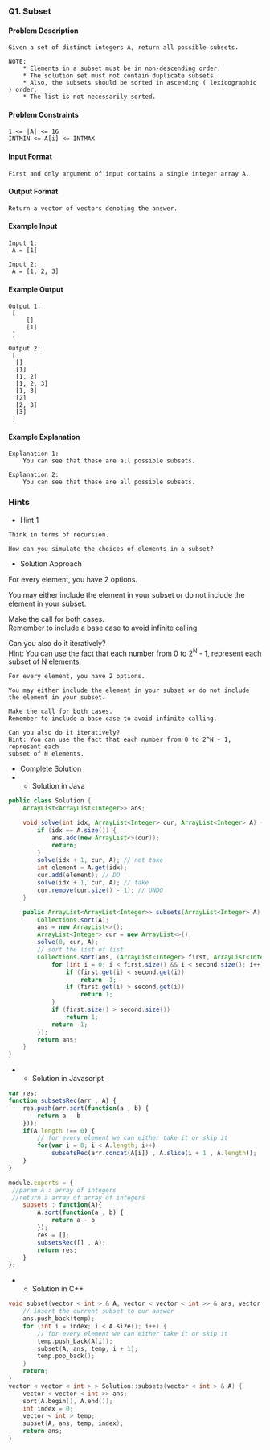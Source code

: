 ### Q1. Subset
#### Problem Description
```text
Given a set of distinct integers A, return all possible subsets.

NOTE:
    * Elements in a subset must be in non-descending order.
    * The solution set must not contain duplicate subsets.
    * Also, the subsets should be sorted in ascending ( lexicographic ) order.
    * The list is not necessarily sorted.
```
#### Problem Constraints
```text
1 <= |A| <= 16
INTMIN <= A[i] <= INTMAX
```
#### Input Format
```text
First and only argument of input contains a single integer array A.
```
#### Output Format
```text
Return a vector of vectors denoting the answer.
```
#### Example Input
```text
Input 1:
 A = [1]

Input 2:
 A = [1, 2, 3]
```
#### Example Output
```text
Output 1:
 [
     []
     [1]
 ]

Output 2:
 [
  []
  [1]
  [1, 2]
  [1, 2, 3]
  [1, 3]
  [2]
  [2, 3]
  [3]
 ]
```
#### Example Explanation
```text
Explanation 1:
    You can see that these are all possible subsets.

Explanation 2:
    You can see that these are all possible subsets.
```
### Hints
* Hint 1
```text
Think in terms of recursion.

How can you simulate the choices of elements in a subset?
```
* Solution Approach
<div>
    <p>For every element, you have 2 options.</p>
    <p>You may either include the element in your subset or do not include the element 
    in your subset.</p>
    <p>Make the call for both cases.<br>
    Remember to include a base case to avoid infinite calling.</p>
    <p>Can you also do it iteratively?<br>
    Hint: You can use the fact that each number from 0 to 2<sup>N</sup> - 1, represent 
    each subset of N elements.</p>
</div>

```text
For every element, you have 2 options.

You may either include the element in your subset or do not include the element in your subset.

Make the call for both cases.
Remember to include a base case to avoid infinite calling.

Can you also do it iteratively?
Hint: You can use the fact that each number from 0 to 2^N - 1, represent each 
subset of N elements.
```
* Complete Solution
* * Solution in Java
```java
public class Solution {
    ArrayList<ArrayList<Integer>> ans;

    void solve(int idx, ArrayList<Integer> cur, ArrayList<Integer> A) {
        if (idx == A.size()) {
            ans.add(new ArrayList<>(cur));
            return;
        }
        solve(idx + 1, cur, A); // not take
        int element = A.get(idx);
        cur.add(element); // DO
        solve(idx + 1, cur, A); // take
        cur.remove(cur.size() - 1); // UNDO
    }

    public ArrayList<ArrayList<Integer>> subsets(ArrayList<Integer> A) {
        Collections.sort(A);
        ans = new ArrayList<>();
        ArrayList<Integer> cur = new ArrayList<>();
        solve(0, cur, A);
        // sort the list of list
        Collections.sort(ans, (ArrayList<Integer> first, ArrayList<Integer> second) -> {
            for (int i = 0; i < first.size() && i < second.size(); i++) {
                if (first.get(i) < second.get(i))
                    return -1;
                if (first.get(i) > second.get(i))
                    return 1;
            }
            if (first.size() > second.size())
                return 1;
            return -1;
        });
        return ans;
    }
}
```
* * Solution in Javascript
```javascript
var res; 
function subsetsRec(arr , A) {
    res.push(arr.sort(function(a , b) {
        return a - b 
    }));
    if(A.length !== 0) {
        // for every element we can either take it or skip it
        for(var i = 0; i < A.length; i++) 
            subsetsRec(arr.concat(A[i]) , A.slice(i + 1 , A.length));
    }
}

module.exports = {
 //param A : array of integers
 //return a array of array of integers
	subsets : function(A){
	    A.sort(function(a , b) {
	        return a - b 
	    });
	    res = [];
	    subsetsRec([] , A);
	    return res;
	}
};
```
* * Solution in C++
```cpp
void subset(vector < int > & A, vector < vector < int >> & ans, vector < int > temp, int index) {
    // insert the current subset to our answer
    ans.push_back(temp);
    for (int i = index; i < A.size(); i++) {
        // for every element we can either take it or skip it
        temp.push_back(A[i]);
        subset(A, ans, temp, i + 1);
        temp.pop_back();
    }
    return;
}
vector < vector < int > > Solution::subsets(vector < int > & A) {
    vector < vector < int >> ans;
    sort(A.begin(), A.end());
    int index = 0;
    vector < int > temp;
    subset(A, ans, temp, index);
    return ans;
}
```

